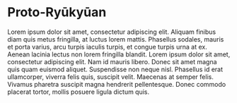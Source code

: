 # Proto-Ryūkyūan

Lorem ipsum dolor sit amet, consectetur adipiscing elit. Aliquam finibus diam quis metus fringilla, at luctus lorem mattis. Phasellus sodales,  mauris et porta varius, arcu turpis iaculis turpis, et congue turpis  urna at ex. Aenean lacinia lectus non lorem fringilla blandit. Lorem  ipsum dolor sit amet, consectetur adipiscing elit. Nam id mauris libero. Donec sit amet magna quis quam euismod aliquet. Suspendisse non neque  nisl. Phasellus id erat ullamcorper, viverra felis quis, suscipit velit. Maecenas at semper felis. Vivamus pharetra suscipit magna hendrerit  pellentesque. Donec commodo placerat tortor, mollis posuere ligula  dictum quis.
